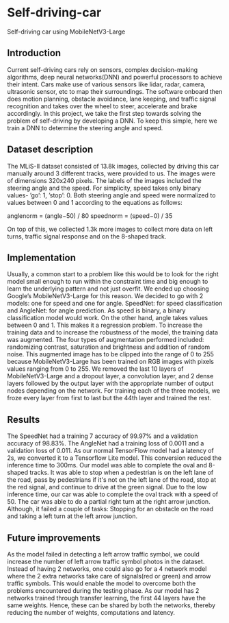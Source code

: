 # Self-driving-car
Self-driving car using MobileNetV3-Large

## Introduction
Current self-driving cars rely on sensors, complex decision-making algorithms, deep neural networks(DNN) and powerful processors to achieve their intent. Cars make use of various sensors like lidar, radar, camera, ultrasonic sensor, etc to map their surroundings. The software onboard then does motion planning, obstacle avoidance, lane keeping, and traffic signal recognition and takes over the wheel to steer, accelerate and brake accordingly. In this project, we take the first step towards solving the problem of self-driving by developing a DNN. To keep this simple, here we train a DNN to determine the steering angle and speed.

## Dataset description
The MLiS-II dataset consisted of 13.8k images, collected by driving this car manually around 3 different tracks, were provided to us. The images were of dimensions 320x240 pixels. The labels of the images included the steering angle and the speed. For simplicity, speed takes only binary values- ’go’: 1, ’stop’: 0. Both steering angle and speed were normalized to values between 0 and 1 according to the equations as follows: 

anglenorm = (angle−50) / 80 
speednorm = (speed−0) / 35 
                                                                    
On top of this, we collected 1.3k more images to collect more data on left turns, traffic signal response and on the 8-shaped track.

## Implementation
Usually, a common start to a problem like this would be to look for the right model small enough to run within the constraint time and big enough to learn the underlying pattern and not just overfit. We ended up choosing Google’s MobileNetV3-Large for this reason. We decided to go with 2 models: one for speed and one for angle. SpeedNet: for speed classification and AngleNet: for angle prediction. As speed is binary, a binary classification model would work. On the other hand, angle takes values between 0 and 1. This makes it a regression problem. To increase the training data and to increase the robustness of the model, the training data was augmented. The four types of augmentation performed included: randomizing contrast, saturation and brightness and addition of random noise. This augmented image has to be clipped into the range of 0 to 255 because MobileNetV3-Large has been trained on RGB images with pixels values ranging from 0 to 255. We removed the last 10 layers of MobileNetV3-Large and a dropout layer, a convolution layer, and 2 dense layers followed by the output layer with the appropriate number of output nodes depending on the network. For training each of the three models, we froze every layer from first to last but the 44th layer and trained the rest. 

## Results
The SpeedNet had a training 7 accuracy of 99.97% and a validation accuracy of 98.83%. The AngleNet had a training loss of 0.0011 and a validation loss of 0.011. As our normal TensorFlow model had a latency of 2s, we converted it to a Tensorflow Lite model. This conversion reduced the inference time to 300ms. Our model was able to complete the oval and 8-shaped tracks. It was able to stop when a pedestrian is on the left lane of the road, pass by pedestrians if it's not on the left lane of the road, stop at the red signal, and continue to drive at the green signal. Due to the low inference time, our car was able to complete the oval track with a speed of 50. The car was able to do a partial right turn at the right arrow junction. Although, it failed a couple of tasks: Stopping for an obstacle on the road and taking a left turn at the left arrow junction.

## Future improvements
As the model failed in detecting a left arrow traffic symbol, we could increase the number of left arrow traffic symbol photos in the dataset. Instead of having 2 networks, one could also go for a 4 network model where the 2 extra networks take care of signals(red or green) and arrow traffic symbols. This would enable the model to overcome both the problems encountered during the testing phase. As our model has 2 networks trained through transfer learning, the first 44 layers have the same weights. Hence, these can be shared by both the networks, thereby reducing the number of weights, computations and latency. 
